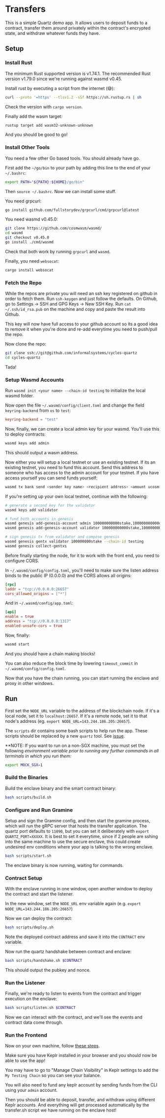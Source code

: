 # Transfers

This is a simple Quartz demo app. It allows users to deposit funds to a
contract, transfer them around privately within the contract's encrypted state,
and withdraw whatever funds they have.

## Setup

### Install Rust

The minimum Rust supported version is v1.74.1.
The recommended Rust version v1.79.0 since we're running against
wasmd v0.45.

Install rust by executing a script from the internet (😅):

```bash
curl --proto '=https' --tlsv1.2 -sSf https://sh.rustup.rs | sh
```

Check the version with `cargo version`.

Finally add the wasm target:

```bash
rustup target add wasm32-unknown-unknown
```

And you should be good to go!

### Install Other Tools

You need a few other Go based tools. You should already have go.

First add the `~/go/bin` to your path by adding this line to the end of your
`~/.bashrc`:

```bash
export PATH="${PATH}:${HOME}/go/bin"
```

Then `source ~/.bashrc`. Now we can install some stuff.

You need grpcurl:

```bash
go install github.com/fullstorydev/grpcurl/cmd/grpcurl@latest
```

You need wasmd v0.45.0:

```bash
git clone https://github.com/cosmwasm/wasmd/
cd wasmd
git checkout v0.45.0
go install ./cmd/wasmd
```

Check that both work by running `grpcurl` and `wasmd`.

Finally, you need `websocat`:

```bash
cargo install websocat
```

### Fetch the Repo

While the repos are private you will need an ssh key registered on github in
order to fetch them. Run `ssh-keygen` and just follow the defaults. On Github,
go to Settings -> SSH and GPG Keys -> New SSH Key. Run `cat ~/.ssh/id_rsa.pub`
on the machine and copy and paste the result into Github.

This key will now have full access to your github account so its a good idea to
remove it when you're done and re-add everytime you need to push/pull the repo.

Now clone the repo:

```bash
git clone ssh://git@github.com/informalsystems/cycles-quartz
cd cycles-quartz
```

Tada!

### Setup Wasmd Accounts

Run `wasmd init <your name> --chain-id testing` to initialize the local wasmd
folder.

Now open the file `~/.wasmd/config/client.toml` and change the field
`keyring-backend` from `os` to `test`:

```toml
keyring-backend = "test"
```

Now, finally, we can create a local admin key for your wasmd. You'll use this to
deploy contracts:

```bash
wasmd keys add admin
```

This should output a wasm address.

Now either you will setup a local testnet or use an existing testnet. If its an
existing testnet, you need to fund this account. Send this address to someone
who has access to the admin account for your testnet. If you have access
yourself you can send funds yourself:

```bash
wasmd tx bank send <sender key name> <recipient address> <amount ucosm> --chain-id testing -y
```

If you're setting up your own local testnet, continue with the following:

```bash
# generate a second key for the validator
wasmd keys add validator

# fund both accounts in genesis
wasmd genesis add-genesis-account admin 100000000000stake,100000000000ucosm
wasmd genesis add-genesis-account validator 100000000000stake,100000000000ucosm

# sign genesis tx from validator and compose genesis
wasmd genesis gentx validator 100000000stake --chain-id testing
wasmd genesis collect-gentxs
```

Before finally starting the node, for it to work with the front end, you need to
configure CORS.

In `~/.wasmd/config/config.toml`, you'll need to make sure the listen address
binds to the public IP (0.0.0.0) and the CORS allows all origins:

```toml
[rpc]
laddr = "tcp://0.0.0.0:26657"
cors_allowed_origins = ["*"]
```

And in `~/.wasmd/config/app.toml`:

```toml
[api]
enable = true
address = "tcp://0.0.0.0:1317"
enabled-unsafe-cors = true
```

Now, finally:

```bash
wasmd start
```

And you should have a chain making blocks!

You can also reduce the block time by lowering `timeout_commit` in
`~/.wasmd/config/config.toml`.

Now that you have the chain running, you can start running the enclave and proxy
in other windows.

## Run

First set the `NODE_URL` variable to the address of the blockchain node. If it's
a local node, set it to `localhost:26657`. If it's a remote node, set it to that
node's address (eg. `export NODE_URL=143.244.186.205:26657`).

The `scripts` dir contains some bash scripts to help run the app. These scripts
should be replaced by a new `quartz` tool. See
[issue](https://github.com/informalsystems/cycles-quartz/issues/61).

**NOTE: If you want to run on a non-SGX machine, you must set the following
*environment variable prior to running any further commands in *all* terminals
*in which you run them:**

```bash
export MOCK_SGX=1
```

### Build the Binaries

Build the enclave binary and the smart contract binary:

```bash
bash scripts/build.sh
```

### Configure and Run Gramine

Setup and sign the Gramine config, and then start the gramine process, which
will run the gRPC server that hosts the transfer application. The quartz port
defaults to `11090`, but you can set it deliberately with `export
QUARTZ_PORT=XXXXX`. It is best to set it everytime, since if 2 people are sshing
into the same machine to use the secure enclave, this could create undesired env
conditions where your app is talking to the wrong enclave.

```bash
bash scripts/start.sh
```

The enclave binary is now running, waiting for commands.

### Contract Setup

With the enclave running in one window, open another window to deploy the
contract and start the listener.

In the new window, set the `NODE_URL` env variable again (e.g.
`export NODE_URL=143.244.186.205:26657`)

Now we can deploy the contract:

```bash
bash scripts/deploy.sh
```

Note the deployed contract address and save it into the `CONTRACT` env variable.

Now run the quartz handshake between contract and enclave:

```bash
bash scripts/handshake.sh $CONTRACT
```

This should output the pubkey and nonce.

### Run the Listener

Finally, we're ready to listen to events from the contract and trigger execution on the enclave:

```bash
bash scripts/listen.sh $CONTRACT
```

Now we can interact with the contract, and we'll see the events and contract
data come through.

### Run the Frontend

Now on your own machine, follow [these steps](./frontend/README.md#development).

Make sure you have Keplr installed in your browser and you should now be able to
use the app!

You may have to go to "Manage Chain Visibility" in Keplr settings to add the `My
Testing Chain` so you can see your balance.

You will also need to fund any keplr account by sending funds from the CLI using
your `admin` account.

Then you should be able to deposit, transfer, and withdraw using different Keplr
accounts. And everything will get processed automatically by the transfer.sh
script we have running on the enclave host!
